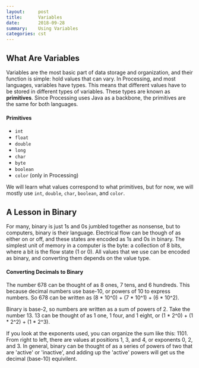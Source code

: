 ```yaml
---
layout:     post
title:      Variables
date:       2018-09-28
summary:    Using Variables
categories: cst
---
```


## What Are Variables
Variables are the most basic part of data storage and organization, and their function is simple: hold values that can vary. In Processing, and most languages, variables have types.
This means that different values have to be stored in different types of variables. These types are known as **primitives**. Since Processing uses Java as a backbone,
the primitives are the same for both languages.
#### Primitives
* `int`
* `float`
* `double`
* `long`
* `char`
* `byte`
* `boolean`
* `color` (only in Processing)

We will learn what values correspond to what primitives, but for now, we will mostly use `int`, `double`, `char`, `boolean`, and `color`.

## A Lesson in Binary
For many, binary is just 1s and 0s jumbled together as nonsense, but to computers, binary is their language. Electrical flow can be though of as either on or off, and these states are encoded as 1s and 0s in binary.
The simplest unit of memory in a computer is the byte: a collection of 8 bits, where a bit is the flow state (1 or 0). All values that we use can be encoded as binary, and converting them depends on the value type.

#### Converting Decimals to Binary
The number 678 can be thought of as 8 ones, 7 tens, and 6 hundreds. This because decimal numbers use base-10, or powers of 10 to express numbers. So 678 can be written as (8 * 10^0) + (7 * 10^1) + (6 * 10^2).

Binary is base-2, so numbers are written as a sum of powers of 2. Take the number 13. 13 can be thought of as 1 one, 1 four, and 1 eight, or (1 * 2^0) + (1 * 2^2) + (1 * 2^3).

If you look at the exponents used, you can 
organize the sum like this: 1101. From right to left, there are values at positions 1, 3, and 4, or exponents 0, 2, and 3. In general, binary can be thought of as a series of powers of two that are 'active' or 'inactive', and 
adding up the 'active' powers will get us the decimal (base-10) equivilent. 